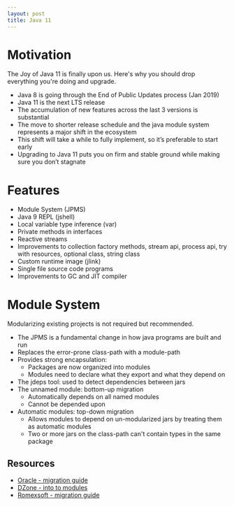 ```yaml
---
layout: post
title: Java 11
---
```


# Motivation

The Joy of Java 11 is finally upon us. Here's why you should drop everything you're doing and upgrade. 

- Java 8 is going through the End of Public Updates process (Jan 2019)
- Java 11 is the next LTS release
- The accumulation of new features across the last 3 versions is substantial
- The move to shorter release schedule and the java module system represents a major shift in the ecosystem
- This shift will take a while to fully implement, so it’s preferable to start early
- Upgrading to Java 11 puts you on firm and stable ground while making sure you don’t stagnate

# Features

- Module System (JPMS)
- Java 9 REPL (jshell)
- Local variable type inference (var)
- Private methods in interfaces
- Reactive streams
- Improvements to collection factory methods, stream api, process api, try with resources, optional class, string class
- Custom runtime image (jlink)
- Single file source code programs
- Improvements to GC and JIT compiler

# Module System

Modularizing existing projects is not required but recommended. 

- The JPMS is a fundamental change in how java programs are built and run
- Replaces the error-prone class-path with a module-path
- Provides strong encapsulation:
  - Packages are now organized into modules
  - Modules need to declare what they export and what they depend on
- The jdeps tool: used to detect dependencies between jars
- The unnamed module: bottom-up migration
  - Automatically depends on all named modules
  - Cannot be depended upon
- Automatic modules: top-down migration
  - Allows modules to depend on un-modularized jars by treating them as automatic modules
  - Two or more jars on the class-path can't contain types in the same package 

## Resources

- [Oracle - migration guide](https://www.oracle.com/corporate/features/migrating-from-java-8-to-java-9.html)
- [DZone - into to modules ](https://dzone.com/articles/java-9-modules-introduction-part-1)
- [Romexsoft - migration guide](https://www.romexsoft.com/blog/migrate-to-java-9)